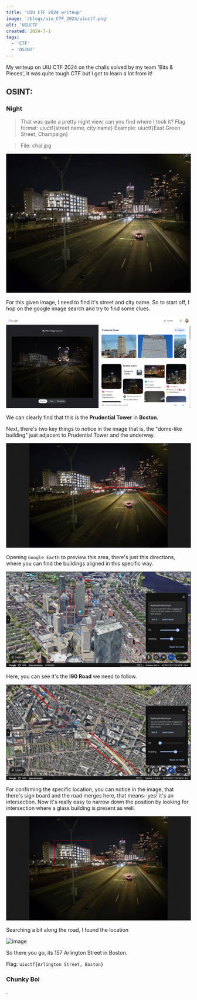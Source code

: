 ```yaml
---
title: 'UIU CTF 2024 writeup'
image: '/blogs/uiu_CTF_2024/uiuctf.png'
alt: 'UIUCTF'
created: 2024-7-1
tags:
  - 'CTF'
  - 'OSINT'
---
```


My writeup on UIU CTF 2024 on the challs solved by my team 'Bits & Pieces', it was quite tough CTF but I got to learn a lot from it!
## OSINT:

### Night

> That was quite a pretty night view, can you find where I took it? Flag format: uiuctf{street name, city name} Example: uiuctf{East Green Street, Champaign}

> File: chal.jpg

![image](https://raw.githubusercontent.com/AkaniX3/Blog-page/main/urara/blogs/uiu_CTF_2024/uiu_night.jpg)

For this given image, I need to find it's street and city name. So to start off, I hop on the google image search and try to find some clues.

![image](https://raw.githubusercontent.com/AkaniX3/Blog-page/main/urara/blogs/uiu_CTF_2024/uiu_night1.png)

We can clearly find that this is the **Prudential Tower** in **Boston**.

Next, there's two key things to notice in the image that is, the "dome-like building" just adjacent to Prudential Tower and the underway.

![image](https://raw.githubusercontent.com/AkaniX3/Blog-page/main/urara/blogs/uiu_CTF_2024/uiu_night2.png)

Opening `Google Earth` to preview this area, there's just this directions, where you can find the buildings aligned in this specific way.

![image](https://raw.githubusercontent.com/AkaniX3/Blog-page/main/urara/blogs/uiu_CTF_2024/uiu_night3.png)

Here, you can see it's the **I90 Road** we need to follow.

![image](https://raw.githubusercontent.com/AkaniX3/Blog-page/main/urara/blogs/uiu_CTF_2024/uiu_night4.png)

For confirming the specific location, you can notice in the image, that there's sign board and the road merges here, that means- yes! it's an intersection. Now it's really easy to narrow down the position by looking for intersection where a glass building is present as well.

![image](https://raw.githubusercontent.com/AkaniX3/Blog-page/main/urara/blogs/uiu_CTF_2024/uiu_night5.png)

Searching a bit along the road, I found the location

![image](https://raw.githubusercontent.com/AkaniX3/Blog-page/main/urara/blogs/uiu_CTF_2024/uiu_night6.png)

So there you go, its 157 Arlington Street in Boston.

Flag: `uiuctf{Arlington Street, Boston}`

### Chunky Boi

.
